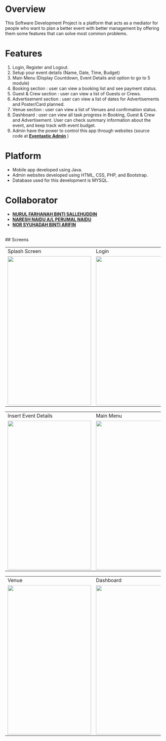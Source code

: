 # Overview
This Software Development Project is a platform that acts as a mediator for people who want to plan a better event with better management by offering them some features that can solve most common problems.

# Features
1. Login, Register and Logout.
2. Setup your event details (Name, Date, Time, Budget)
3. Main Menu (Display Countdown, Event Details and option to go to 5 module)
4. Booking section : user can view a booking list and see payment status.
5. Guest & Crew section :  user can view a list of Guests or Crews.
6. Advertisement section : user can view a list of dates for Advertisements and Poster/Card planned.
7. Venue section : user can view a list of Venues and confirmation status.
8. Dashboard : user can view all task progress in Booking, Guest & Crew and Advertisement. User can check summary information about the event, and keep track with event budget.
9. Admin have the power to control this app through websites (source code at **[Eventastic Admin](https://github.com/luqmaneo/API-Eventastic/tree/main/EventasticAdmin)** )

# Platform
- Mobile app developed using Java.
- Admin websites developed using HTML, CSS, PHP, and Bootstrap.
- Database used for this development is MYSQL.

# Collaborator
- **[NURUL FARHANAH BINTI SALLEHUDDIN](https://github.com/nurulfana)**
- **[NARESH NAIDU A/L PERUMAL NAIDU](https://github.com/DeadPool9090)**
- **[NOR SYUHADAH BINTI ARIFIN](https://github.com/syuhadah99)**

<br>
## Screens
<br>
<table>
  <tr>
    <td>Splash Screen</td>
     <td>Login</td>
     <td>Register</td>
  </tr>
  <tr>
    <td><img src="https://github.com/luqmaneo/Eventastic/blob/main/asset/splash_screen.png" width=270 height=480></td>
    <td><img src="https://github.com/luqmaneo/Eventastic/blob/main/asset/login.png" width=270 height=480></td>
    <td><img src="https://github.com/luqmaneo/Eventastic/blob/main/asset/SignUp.png" width=270 height=480></td>
  </tr>
 </table>
 <table>
  <tr>
    <td>Insert Event Details</td>
     <td>Main Menu</td>
     <td>Side Navigation</td>
  </tr>
  <tr>
    <td><img src="https://github.com/luqmaneo/Eventastic/blob/main/asset/InsertEventDetails.png" width=270 height=480></td>
    <td><img src="https://github.com/luqmaneo/Eventastic/blob/main/asset/main%20menu.png" width=270 height=480></td>
    <td><img src="https://github.com/luqmaneo/Eventastic/blob/main/asset/side.png" width=270 height=480></td>
  </tr>
 </table>
 
 <table>
  <tr>
    <td>Venue</td>
    <td>Dashboard</td>
  </tr>
  <tr>
    <td><img src="https://github.com/luqmaneo/Eventastic/blob/main/asset/venue.png" width=270 height=480></td>
    <td><img src="https://github.com/luqmaneo/Eventastic/blob/main/asset/Dashboard.png" width=270 height=480></td>
  </tr>
 </table>
